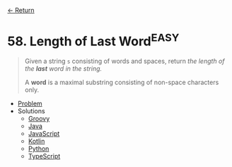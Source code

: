 [&larr; Return](https://hanggrian.github.io/grind-leetcode/)

# 58. Length of Last Word<sup>EASY</sup>

> Given a string `s` consisting of words and spaces, return _the length of the
  **last** word in the string._
>
> A **word** is a maximal substring consisting of non-space characters only.

- [Problem](https://leetcode.com/problems/length-of-last-word/)
- Solutions
  - [Groovy](https://github.com/hanggrian/grind-leetcode/blob/main/groovy/src/main/groovy/problems1_100/LengthOfLastWord.groovy)
  - [Java](https://github.com/hanggrian/grind-leetcode/blob/main/java/src/main/java/problems1_100/LengthOfLastWord.java)
  - [JavaScript](https://github.com/hanggrian/grind-leetcode/blob/main/javascript/src/problems1_100/length-of-last-word.js)
  - [Kotlin](https://github.com/hanggrian/grind-leetcode/blob/main/kotlin/src/main/kotlin/problems1_100/LengthOfLastWord.kt)
  - [Python](https://github.com/hanggrian/grind-leetcode/blob/main/python/src/problems1_100/length_of_last_word.py)
  - [TypeScript](https://github.com/hanggrian/grind-leetcode/blob/main/typescript/src/problems1_100/length-of-last-word.ts)
